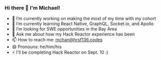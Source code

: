 ### Hi there 👋 I'm Michael!

- 🔭 I’m currently working on making the most of my time with my cohort
- 🌱 I’m currently learning React Native, GraphQL, Socket.io, and Apollo
- 🤔 I’m looking for SWE opportunities in the Bay Area
- 💬 Ask me about how my Hack Reactor experience has been
- 📫 How to reach me: mchan@hrsf136.codes
- 😄 Pronouns: he/him/his
- ⚡ I'll be completing Hack Reactor on Sept. 10 :)
